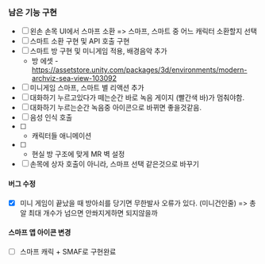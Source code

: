 ### 남은 기능 구현
- [ ] 왼손 손목 UI에서 스마프 소환 => 스마프, 스마트 중 어느 캐릭터 소환할지 선택
- [ ] 스마트 소환 구현 및 API 호출 구현
- [ ] 스마트 방 구현 및 미니게임 적용, 배경음악 추가
	- 방 에셋 -  https://assetstore.unity.com/packages/3d/environments/modern-archviz-sea-view-103092
- [ ] 미니게임 스마프, 스마트 별 리액션 추가
- [ ] 대화하기 누르고있다가 떼는순간 바로 녹음 게이지 (빨간색 바)가 멈춰야함.
- [ ] 대화하기 누르는순간 녹음중 아이콘으로 바뀌면 좋을것같음. 
- [ ] 음성 인식 호출
- [ ] + 캐릭터들 애니메이션
- [ ] + 현실 방 구조에 맞게 MR 벽 설정
- [ ] 손목에 상자 호출이 아니라, 스마프 선택 같은것으로 바꾸기
#### 버그 수정
- [x] 미니 게임이 끝났을 때 방아쇠를 당기면 무한발사 오류가 있다. (미니건인줄) => 총알 최대 개수가 넘으면 안쏴지게하면 되지않을까
#### 스마프 앱 아이콘 변경
- [ ] 스마프 캐릭 + SMAF로 구현완료
